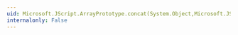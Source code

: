 ```yaml
---
uid: Microsoft.JScript.ArrayPrototype.concat(System.Object,Microsoft.JScript.Vsa.VsaEngine,System.Object[])
internalonly: False
---
```

